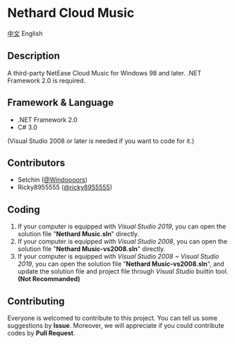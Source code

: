 # Nethard Cloud Music

[中文](README.md) English

## Description
A third-party NetEase Cloud Music for Windows 98 and later.
.NET Framework 2.0 is required.

## Framework & Language
- .NET Framework 2.0
- C# 3.0

(Visual Studio 2008 or later is needed if you want to code for it.)

## Contributors
- Setchin ([@Windoooors](https://github.com/Windoooors))
- Ricky8955555 ([@ricky8955555](https://github.com/ricky8955555))

## Coding
1. If your computer is equipped with *Visual Studio 2019*, you can open the solution file "**Nethard Music.sln**" directly.
2. If your computer is equipped with *Visual Studio 2008*, you can open the solution file "**Nethard Music-vs2008.sln**" directly.
3. If your computer is equipped with *Visual Studio 2008 ~ Visual Studio 2019*, you can open the solution file "**Nethard Music-vs2008.sln**", and update the solution file and project file through *Visual Studio* builtin tool. **(Not Recommanded)**

## Contributing
Everyone is welcomed to contribute to this project. You can tell us some suggestions by **Issue**. Moreover, we will appreciate if you could contribute codes by **Pull Request**.